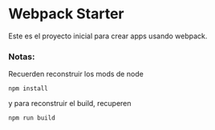 # Webpack Starter

Este es el proyecto inicial para crear apps usando webpack.
### Notas:
Recuerden reconstruir los mods de node

```
npm install
```

y para reconstruir el build, recuperen
```
npm run build
```
